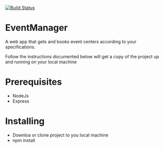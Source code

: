 [![Build Status](https://travis-ci.org/Orlayhemmy/EventManager.svg?branch=develop)](https://travis-ci.org/Orlayhemmy/EventManager)

# EventManager
A web app that gets and books event centers according to your specifications.

Follow the instructions documented below will get a copy of the project up and running on your local machine

# Prerequisites
- NodeJs
- Express

# Installing
- Downloa or clone project to you local machine
- npm install